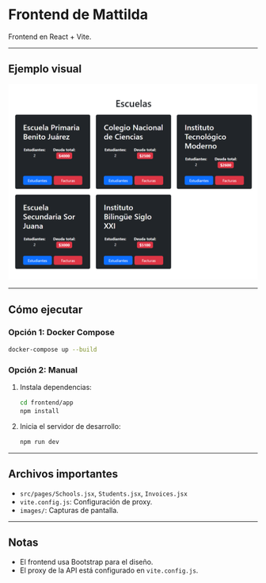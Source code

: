 # Frontend de Mattilda

Frontend en React + Vite.

---

## Ejemplo visual

<div align="center">
  <img src="../images/escuelas.png" alt="Pantalla de escuelas" width="600"/>
</div>

---

## Cómo ejecutar

### Opción 1: Docker Compose

```sh
docker-compose up --build
```

### Opción 2: Manual

1. Instala dependencias:

   ```sh
   cd frontend/app
   npm install
   ```

2. Inicia el servidor de desarrollo:

   ```sh
   npm run dev
   ```

---

## Archivos importantes

- `src/pages/Schools.jsx`, `Students.jsx`, `Invoices.jsx`
- `vite.config.js`: Configuración de proxy.
- `images/`: Capturas de pantalla.

---

## Notas

- El frontend usa Bootstrap para el diseño.
- El proxy de la API está configurado en `vite.config.js`.